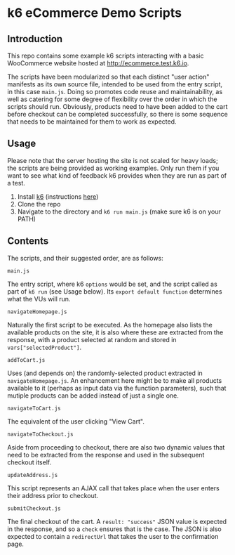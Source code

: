 # k6 eCommerce Demo Scripts

## Introduction

This repo contains some example k6 scripts interacting with a basic WooCommerce website hosted at http://ecommerce.test.k6.io.

The scripts have been modularized so that each distinct "user action" manifests as its own source file, intended to be used from the entry script, in this case `main.js`. Doing so promotes code reuse and maintainability, as well as catering for some degree of flexibility over the order in which the scripts should run. Obviously, products need to have been added to the cart before checkout can be completed successfully, so there is some sequence that needs to be maintained for them to work as expected.

## Usage

Please note that the server hosting the site is not scaled for heavy loads; the scripts are being provided as working examples. Only run them if you want to see what kind of feedback k6 provides when they are run as part of a test.

1. Install [k6](https://k6.io) (instructions [here](https://k6.io/docs/getting-started/installation/))
2. Clone the repo
3. Navigate to the directory and `k6 run main.js` (make sure k6 is on your PATH)

## Contents

The scripts, and their suggested order, are as follows:

`main.js`

The entry script, where k6 `options` would be set, and the script called as part of `k6 run` (see Usage below). Its `export default function` determines what the VUs will run.

`navigateHomepage.js`

Naturally the first script to be executed. As the homepage also lists the available products on the site, it is also where these are extracted from the response, with a product selected at random and stored in `vars["selectedProduct"]`.

`addToCart.js`

Uses (and depends on) the randomly-selected product extracted in `navigateHomepage.js`. An enhancement here might be to make all products available to it (perhaps as input data via the function parameters), such that mutiple products can be added instead of just a single one.

`navigateToCart.js`

The equivalent of the user clicking "View Cart".

`navigateToCheckout.js`

Aside from proceeding to checkout, there are also two dynamic values that need to be extracted from the response and used in the subsequent checkout itself.

`updateAddress.js`

This script represents an AJAX call that takes place when the user enters their address prior to checkout.

`submitCheckout.js`

The final checkout of the cart. A `result: "success"` JSON value is expected in the response, and so a `check` ensures that is the case. The JSON is also expected to contain a `redirectUrl` that takes the user to the confirmation page.

